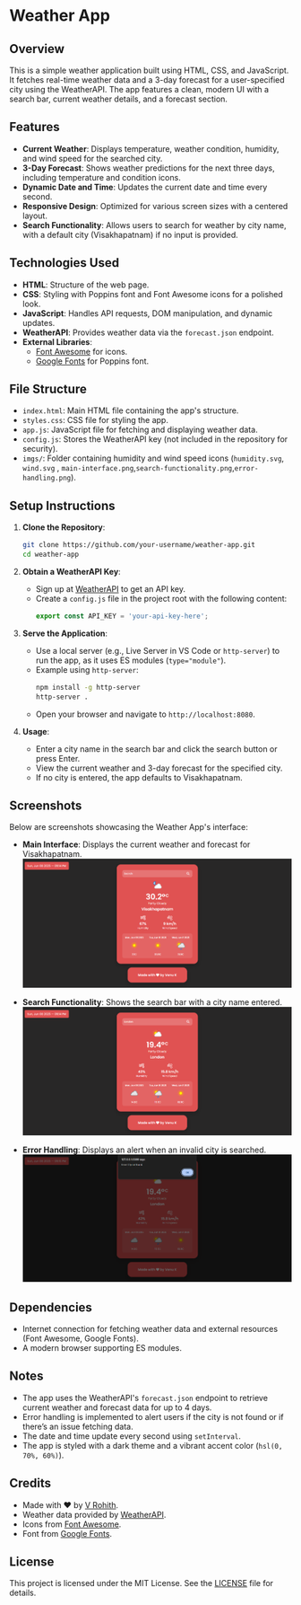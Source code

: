 # Weather App

## Overview
This is a simple weather application built using HTML, CSS, and JavaScript. It fetches real-time weather data and a 3-day forecast for a user-specified city using the WeatherAPI. The app features a clean, modern UI with a search bar, current weather details, and a forecast section.

## Features
- **Current Weather**: Displays temperature, weather condition, humidity, and wind speed for the searched city.
- **3-Day Forecast**: Shows weather predictions for the next three days, including temperature and condition icons.
- **Dynamic Date and Time**: Updates the current date and time every second.
- **Responsive Design**: Optimized for various screen sizes with a centered layout.
- **Search Functionality**: Allows users to search for weather by city name, with a default city (Visakhapatnam) if no input is provided.

## Technologies Used
- **HTML**: Structure of the web page.
- **CSS**: Styling with Poppins font and Font Awesome icons for a polished look.
- **JavaScript**: Handles API requests, DOM manipulation, and dynamic updates.
- **WeatherAPI**: Provides weather data via the `forecast.json` endpoint.
- **External Libraries**:
  - [Font Awesome](https://fontawesome.com/) for icons.
  - [Google Fonts](https://fonts.google.com/) for Poppins font.

## File Structure
- `index.html`: Main HTML file containing the app's structure.
- `styles.css`: CSS file for styling the app.
- `app.js`: JavaScript file for fetching and displaying weather data.
- `config.js`: Stores the WeatherAPI key (not included in the repository for security).
- `imgs/`: Folder containing humidity and wind speed icons (`humidity.svg`, `wind.svg` , `main-interface.png`,`search-functionality.png`,`error-handling.png`).

## Setup Instructions
1. **Clone the Repository**:
   ```bash
   git clone https://github.com/your-username/weather-app.git
   cd weather-app
   ```

2. **Obtain a WeatherAPI Key**:
   - Sign up at [WeatherAPI](https://www.weatherapi.com/) to get an API key.
   - Create a `config.js` file in the project root with the following content:
     ```javascript
     export const API_KEY = 'your-api-key-here';
     ```

3. **Serve the Application**:
   - Use a local server (e.g., Live Server in VS Code or `http-server`) to run the app, as it uses ES modules (`type="module"`).
   - Example using `http-server`:
     ```bash
     npm install -g http-server
     http-server .
     ```
   - Open your browser and navigate to `http://localhost:8080`.

4. **Usage**:
   - Enter a city name in the search bar and click the search button or press Enter.
   - View the current weather and 3-day forecast for the specified city.
   - If no city is entered, the app defaults to Visakhapatnam.

## Screenshots
Below are screenshots showcasing the Weather App's interface:

- **Main Interface**: Displays the current weather and forecast for Visakhapatnam.
  ![Main Interface](imgs/main-interface.png)

- **Search Functionality**: Shows the search bar with a city name entered.
  ![Search Functionality](imgs/search-functionality.png)

- **Error Handling**: Displays an alert when an invalid city is searched.
  ![Error Handling](imgs/error-handling.png)

## Dependencies
- Internet connection for fetching weather data and external resources (Font Awesome, Google Fonts).
- A modern browser supporting ES modules.

## Notes
- The app uses the WeatherAPI's `forecast.json` endpoint to retrieve current weather and forecast data for up to 4 days.
- Error handling is implemented to alert users if the city is not found or if there’s an issue fetching data.
- The date and time update every second using `setInterval`.
- The app is styled with a dark theme and a vibrant accent color (`hsl(0, 70%, 60%)`).

## Credits
- Made with ❤️ by [V Rohith](https://github.com/Rohith0232).
- Weather data provided by [WeatherAPI](https://www.weatherapi.com/).
- Icons from [Font Awesome](https://fontawesome.com/).
- Font from [Google Fonts](https://fonts.google.com/).

## License
This project is licensed under the MIT License. See the [LICENSE](LICENSE) file for details.